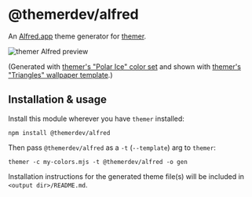 # @themerdev/alfred

An [Alfred.app](https://www.alfredapp.com/) theme generator for [themer](https://github.com/themerdev/themer).

![themer Alfred preview](https://cdn.jsdelivr.net/gh/themerdev/themer@a186c8585721d5defbf4cb1bc94165144d4dd35a/cli/packages/themer-alfred/assets/themer-alfred-preview.png)

(Generated with [themer's "Polar Ice" color set](https://github.com/themerdev/themer/tree/main/cli/packages/colors-polar-ice) and shown with [themer's "Triangles" wallpaper template](https://github.com/themerdev/themer/tree/main/cli/packages/wallpaper-triangles).)

## Installation & usage

Install this module wherever you have `themer` installed:

    npm install @themerdev/alfred

Then pass `@themerdev/alfred` as a `-t` (`--template`) arg to `themer`:

    themer -c my-colors.mjs -t @themerdev/alfred -o gen

Installation instructions for the generated theme file(s) will be included in `<output dir>/README.md`.
